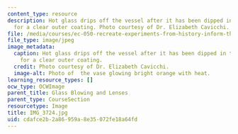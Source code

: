```yaml
---
content_type: resource
description: Hot glass drips off the vessel after it has been dipped in the furnace
  for a clear outer coating. Photo courtesy of Dr. Elizabeth Cavicchi.
file: /media/courses/ec-050-recreate-experiments-from-history-inform-the-future-from-the-past-galileo-january-iap-2010/cdafce2b2a86959a8e35072fe18a64fd_IMG_3724.jpg
file_type: image/jpeg
image_metadata:
  caption: Hot glass drips off the vessel after it has been dipped in the furnace
    for a clear outer coating.
  credit: Photo courtesy of Dr. Elizabeth Cavicchi.
  image-alt: Photo of  the vase glowing bright orange with heat.
learning_resource_types: []
ocw_type: OCWImage
parent_title: Glass Blowing and Lenses
parent_type: CourseSection
resourcetype: Image
title: IMG_3724.jpg
uid: cdafce2b-2a86-959a-8e35-072fe18a64fd
---
```

